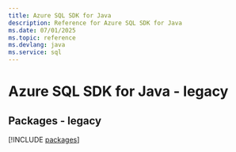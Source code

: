 ```yaml
---
title: Azure SQL SDK for Java
description: Reference for Azure SQL SDK for Java
ms.date: 07/01/2025
ms.topic: reference
ms.devlang: java
ms.service: sql
---
```

# Azure SQL SDK for Java - legacy
## Packages - legacy
[!INCLUDE [packages](sql-index.md)]